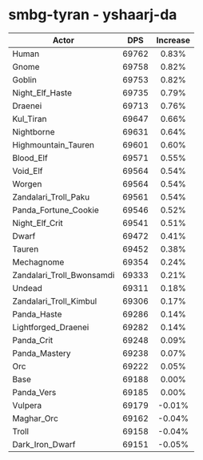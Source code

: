 # smbg-tyran - yshaarj-da
| Actor | DPS | Increase |
|---|:---:|:---:|
|Human|69762|0.83%|
|Gnome|69758|0.82%|
|Goblin|69753|0.82%|
|Night_Elf_Haste|69735|0.79%|
|Draenei|69713|0.76%|
|Kul_Tiran|69647|0.66%|
|Nightborne|69631|0.64%|
|Highmountain_Tauren|69601|0.60%|
|Blood_Elf|69571|0.55%|
|Void_Elf|69564|0.54%|
|Worgen|69564|0.54%|
|Zandalari_Troll_Paku|69561|0.54%|
|Panda_Fortune_Cookie|69546|0.52%|
|Night_Elf_Crit|69541|0.51%|
|Dwarf|69472|0.41%|
|Tauren|69452|0.38%|
|Mechagnome|69354|0.24%|
|Zandalari_Troll_Bwonsamdi|69333|0.21%|
|Undead|69311|0.18%|
|Zandalari_Troll_Kimbul|69306|0.17%|
|Panda_Haste|69286|0.14%|
|Lightforged_Draenei|69282|0.14%|
|Panda_Crit|69248|0.09%|
|Panda_Mastery|69238|0.07%|
|Orc|69222|0.05%|
|Base|69188|0.00%|
|Panda_Vers|69185|0.00%|
|Vulpera|69179|-0.01%|
|Maghar_Orc|69162|-0.04%|
|Troll|69158|-0.04%|
|Dark_Iron_Dwarf|69151|-0.05%|
